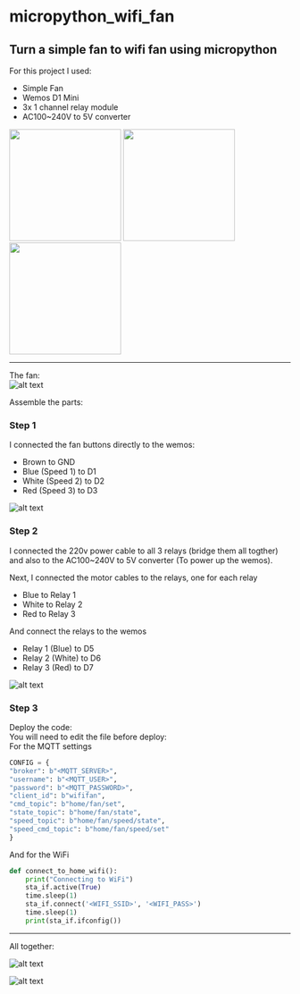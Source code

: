 # micropython_wifi_fan
Turn a simple fan to wifi fan using micropython
---
For this project I used:
* Simple Fan
* Wemos D1 Mini
* 3x 1 channel relay module
* AC100~240V to 5V converter  

<img src="https://j.lnwfile.com/_/j/_raw/hs/my/fx.jpg" width="200" height="200" />
<img src="https://images-na.ssl-images-amazon.com/images/I/61IwgJRgiyL._SY355_.jpg" width="200" height="200" />
<img src="https://s-media-cache-ak0.pinimg.com/originals/10/6a/de/106ade153ee179a341795a57ca478db6.jpg" width="200" height="200" />


---
The fan:  
![alt text](https://github.com/ronendayan/micropython_wifi_fan/blob/master/pictures/IMG_20180507_082219.jpg "Fan")

Assemble the parts:  
### Step 1  
I connected the fan buttons directly to the wemos:
* Brown to GND
* Blue (Speed 1) to D1
* White (Speed 2) to D2
* Red (Speed 3) to D3

![alt text](https://github.com/ronendayan/micropython_wifi_fan/blob/master/pictures/IMG_20180505_083108.jpg "Buttons")
### Step 2
I connected the 220v power cable to all 3 relays (bridge them all togther) and also to the AC100~240V to 5V converter (To power up the wemos).  

Next, I connected the motor cables to the relays, one for each relay
* Blue to Relay 1
* White to Relay 2
* Red to Relay 3

And connect the relays to the wemos
* Relay 1 (Blue) to D5
* Relay 2 (White) to D6
* Relay 3 (Red) to D7

![alt text](https://github.com/ronendayan/micropython_wifi_fan/blob/master/pictures/IMG_20180505_083058.jpg "Relays")

### Step 3
Deploy the code:  
You will need to edit the file before deploy:  
For the MQTT settings
```python
CONFIG = {
"broker": b"<MQTT_SERVER>",
"username": b"<MQTT_USER>",
"password": b"<MQTT_PASSWORD>",
"client_id": b"wififan",
"cmd_topic": b"home/fan/set",
"state_topic": b"home/fan/state",
"speed_topic": b"home/fan/speed/state",
"speed_cmd_topic": b"home/fan/speed/set"
}
```
And for the WiFi
```python
def connect_to_home_wifi():
    print("Connecting to WiFi")
    sta_if.active(True)
    time.sleep(1)
    sta_if.connect('<WIFI_SSID>', '<WIFI_PASS>')
    time.sleep(1)
    print(sta_if.ifconfig())
```

---
All together:  

![alt text](https://github.com/ronendayan/micropython_wifi_fan/blob/master/pictures/IMG_20180505_083034.jpg "All_1")

![alt text](https://github.com/ronendayan/micropython_wifi_fan/blob/master/pictures/IMG_20180506_230617.jpg "All_2")

